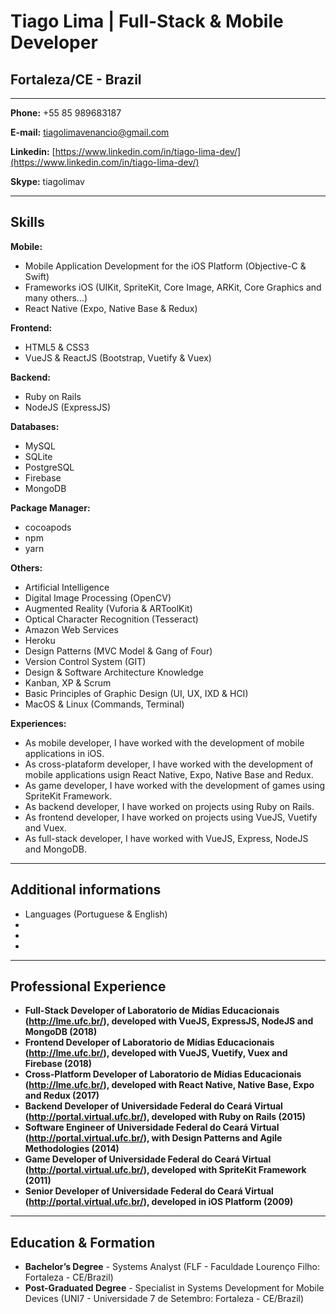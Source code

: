 # Tiago Lima | Full-Stack & Mobile Developer
## Fortaleza/CE - Brazil

---

**Phone:** +55 85 989683187

**E-mail:** tiagolimavenancio@gmail.com

**Linkedin:** [https://www.linkedin.com/in/tiago-lima-dev/](https://www.linkedin.com/in/tiago-lima-dev/)

**Skype:** tiagolimav

---

## Skills


**Mobile:**
* Mobile Application Development for the iOS Platform (Objective-C & Swift) 
* Frameworks iOS (UIKit, SpriteKit, Core Image, ARKit, Core Graphics and many others...)
* React Native (Expo, Native Base & Redux)


**Frontend:**
* HTML5 & CSS3
* VueJS & ReactJS (Bootstrap, Vuetify & Vuex)


**Backend:**
* Ruby on Rails
* NodeJS (ExpressJS)


**Databases:**
* MySQL
* SQLite
* PostgreSQL
* Firebase
* MongoDB

**Package Manager:**
* cocoapods
* npm
* yarn


**Others:**
* Artificial Intelligence
* Digital Image Processing (OpenCV)
* Augmented Reality (Vuforia & ARToolKit)
* Optical Character Recognition (Tesseract)
* Amazon Web Services
* Heroku
* Design Patterns (MVC Model & Gang of Four)
* Version Control System (GIT)
* Design & Software Architecture Knowledge
* Kanban, XP & Scrum
* Basic Principles of Graphic Design (UI, UX, IXD & HCI)
* MacOS & Linux (Commands, Terminal)


**Experiences:**
* As mobile developer, I have worked with the development of mobile applications in iOS.
* As cross-plataform developer, I have worked with the development of mobile applications usign React Native, Expo, Native Base and Redux.
* As game developer, I have worked with the development of games using SpriteKit Framework.
* As backend developer, I have worked on projects using Ruby on Rails.
* As frontend developer, I have worked on projects using VueJS, Vuetify and Vuex.
* As full-stack developer, I have worked with VueJS, Express, NodeJS and MongoDB.



---

## Additional informations

* Languages (Portuguese & English)
* 
* 
* 

---

## Professional Experience
* **Full-Stack Developer of Laboratorio de Mídias Educacionais (http://lme.ufc.br/), developed with VueJS, ExpressJS, NodeJS and MongoDB (2018)**
* **Frontend Developer of Laboratorio de Mídias Educacionais (http://lme.ufc.br/), developed with VueJS, Vuetify, Vuex and Firebase (2018)**
* **Cross-Platform Developer of Laboratorio de Mídias Educacionais (http://lme.ufc.br/), developed with React Native, Native Base, Expo and Redux (2017)**
* **Backend Developer of Universidade Federal do Ceará Virtual (http://portal.virtual.ufc.br/), developed with Ruby on Rails (2015)**
* **Software Engineer of Universidade Federal do Ceará Virtual (http://portal.virtual.ufc.br/), with Design Patterns and Agile Methodologies (2014)**
* **Game Developer of Universidade Federal do Ceará Virtual (http://portal.virtual.ufc.br/), developed with SpriteKit Framework (2011)**
* **Senior Developer of Universidade Federal do Ceará Virtual (http://portal.virtual.ufc.br/), developed in iOS Platform (2009)**


---

## Education & Formation

* **Bachelor’s Degree** - Systems Analyst (FLF - Faculdade Lourenço Filho: Fortaleza - CE/Brazil)
* **Post-Graduated Degree** - Specialist in Systems Development for Mobile Devices (UNI7 - Universidade 7 de Setembro: Fortaleza - CE/Brazil)

